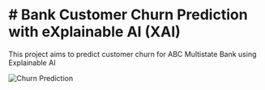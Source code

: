 # # Bank Customer Churn Prediction with eXplainable AI (XAI)
This project aims to predict customer churn for ABC Multistate Bank using Explainable AI

![Churn Prediction]([churn_image.jpg](https://dezyre.gumlet.io/images/blog/churn-models/Customer_Churn_Prediction_Models_in_Machine_Learning.png?w=330&dpr=2.6)https://dezyre.gumlet.io/images/blog/churn-models/Customer_Churn_Prediction_Models_in_Machine_Learning.png?w=330&dpr=2.6)
